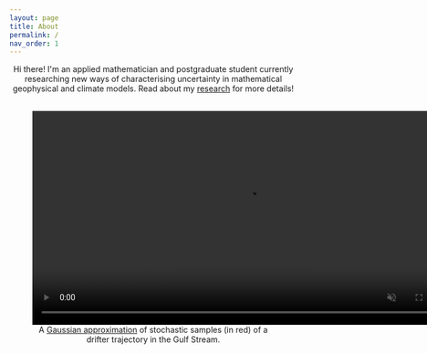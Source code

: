```yaml
---
layout: page
title: About
permalink: /
nav_order: 1
---
```


<center>
Hi there! I'm an applied mathematician and postgraduate student currently researching new ways of characterising uncertainty in mathematical geophysical and climate models.
Read about my <a href="/research">research</a> for more details!
</center>
<br>

<center>
<figure>
    <video width="750" autoplay loop muted>
        <source src="figures/single_gaussian.mp4" type="video/mp4">
    </video>
    <figcaption>
        A <a href="https://arxiv.org/abs/2306.17331">Gaussian approximation</a> of stochastic samples (in red) of a drifter trajectory in the Gulf Stream.
    </figcaption>
</figure>
</center>

